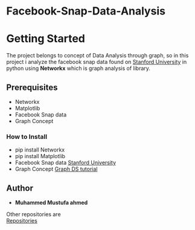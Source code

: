 # Facebook-Snap-Data-Analysis
<h1>Getting Started</h1>
<p>The project belongs to concept of Data Analysis through graph, so in this project i analyze the facebook snap data found on <a href="https://snap.stanford.edu/data/egonets-Facebook.html">Stanford University</a> in python using <b>Networkx</b> which is  graph analysis of library.</p>
<h2>Prerequisites</h2>
<ul><li>Networkx</li><li>Matplotlib</li><li>Facebook Snap data</li><li>Graph Concept</li></ul>
<h3>How to Install</h3>
<ul><li>pip install Networkx</li><li>pip install Matplotlib</li><li>Facebook Snap data <a href="https://snap.stanford.edu/data/egonets-Facebook.html">Stanford University</a></li><li>Graph Concept <a href="https://www.python.org/doc/essays/graphs/">Graph DS tutorial</a></li></ul>
<h2>Author</h2>
<ul><li><b>Muhammed Mustufa ahmed</b></li></ul>
<p>Other repositories are <br><a href="https://github.com/mustufaahmed?tab=repositories">Repositories</a></p>
